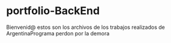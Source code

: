 # portfolio-BackEnd

Bienvenid@
estos son los archivos de los trabajos realizados de ArgentinaPrograma
perdon por la demora
